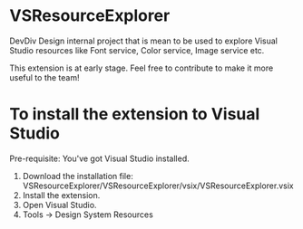 # VSResourceExplorer

DevDiv Design internal project that is mean to be used to explore Visual Studio resources like Font service, Color service, 
Image service etc. 

This extension is at early stage. Feel free to contribute to make it more useful to the team!


# To install the extension to Visual Studio

Pre-requisite: You've got Visual Studio installed.

1. Download the installation file: VSResourceExplorer/VSResourceExplorer/vsix/VSResourceExplorer.vsix
2. Install the extension.
3. Open Visual Studio.
4. Tools -> Design System Resources 
